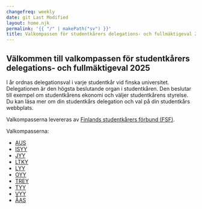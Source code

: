 ```yaml
---
changefreq: weekly
date: git Last Modified
layout: home.njk
permalink: '{{ "/" | makePath("sv") }}'
title: Valkompassen för studentkårers delegations- och fullmäktigeval 2025
---
```


## Välkommen till valkompassen för studentkårers delegations- och fullmäktigeval 2025

I år ordnas delegationsval i varje studentkår vid finska universitet.
Delegationen är den högsta beslutande organ i studentkåren. Den beslutar till
exempel om studentkårens ekonomi och väljer studentkårens styrelse. Du kan läsa
mer om din studentkårs delegation och val på din studentkårs webbplats.

Valkompasserna levereras av
[Finlands studentkårers förbund (FSF)](https://syl.fi/sv/).

Valkompasserna:

- [AUS](/sv/aus/)
- [ISYY](/isyy/)
- [JYY](https://jyy-vaa-2025-frontend.onrender.com/)
- [LTKY](/ltky/)
- [LYY](/lyy/)
- [OYY](/oyy/)
- [TREY](/trey/)
- [TYY](/tyy/)
- [VYY](https://vyy-vaa-2025-frontend.onrender.com/)
- [ÅAS](/sv/aas/)
